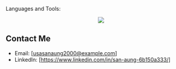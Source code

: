 Languages and Tools:

<div align="center">
  <img src="https://skillicons.dev/icons?i=html,css,javascript,typescript,python,java,rust,c,cpp,php,react,tailwind,nodejs,express,django,sqlite,mysql,mongodb&theme=dark" />
</div>


## Contact Me

-  Email: [usasanaung2000@example.com]
-  LinkedIn: [https://www.linkedin.com/in/san-aung-6b150a333/]
